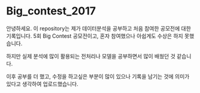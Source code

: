 # Big_contest_2017

안녕하세요. 이 repository는 제가 데이터분석을 공부하고 처음 참여한 공모전에 대한 기록입니다. 
5회 Big Contest 공모전이고, 혼자 참여했으나 아쉽게도 수상은 하지 못했습니다.

하지만 실제 분석에 많이 활용되는 전처리나 모델을 공부하면서 많이 배웠던 것 같습니다.

이후 공부를 더 했고, 수정을 하고싶은 부분이 많이 있으나 기록을 남기는 것에 의미가 있다고 생각하여 업로드했습니다.
